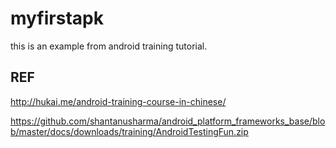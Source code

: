 myfirstapk
==========

this is an example from android training tutorial.

REF
---

http://hukai.me/android-training-course-in-chinese/

https://github.com/shantanusharma/android_platform_frameworks_base/blob/master/docs/downloads/training/AndroidTestingFun.zip
